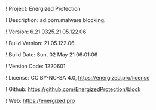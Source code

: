 ! Project: Energized Protection

! Description: ad.porn.malware blocking.

! Version: 6.21.0325.21.05.122.06

! Build Version: 21.05.122.06

! Build Date: Sun, 02 May 21 06:01:06

! Version Code: 1220601

! License: CC BY-NC-SA 4.0, https://energized.pro/license

! Github: https://github.com/EnergizedProtection/block

! Web: https://energized.pro

